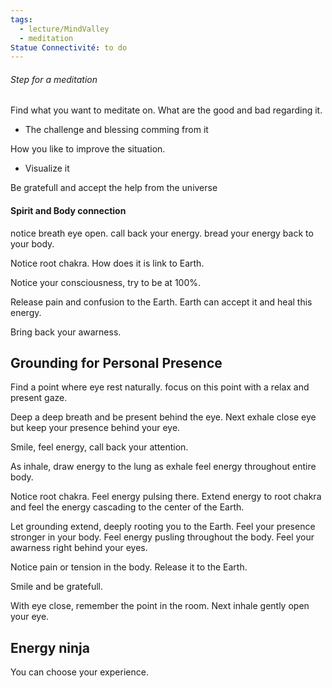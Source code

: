 ```yaml
---
tags:
  - lecture/MindValley
  - meditation
Statue Connectivité: to do
---
```

###### Step for a meditation
Find what you want to meditate on. 
What are the good and bad regarding it. 
- The challenge and blessing comming from it

How you like to improve the situation.
- Visualize it

Be gratefull and accept the help from the universe



#### Spirit and Body connection
notice breath eye open.
call back your energy.
bread your energy back to your body.

Notice root chakra.
How does it is link to Earth. 

Notice your consciousness, try to be at 100%. 

Release pain and confusion to the Earth. Earth can accept it and heal this energy.

Bring back your awarness.



## Grounding for Personal Presence
Find a point where eye rest naturally. focus on this point with a relax and present gaze.

Deep a deep breath and be present behind the eye. Next exhale close eye but keep your presence behind your eye.

Smile, feel energy, call back your attention. 

As inhale, draw energy to the lung as exhale feel energy throughout entire body.

Notice root chakra. Feel energy pulsing there. Extend energy to root chakra and feel the energy cascading to the center of the Earth. 

Let grounding extend, deeply rooting you to the Earth. Feel your presence stronger in your body.
Feel energy pusling throughout the body. Feel your awarness right behind your eyes. 

Notice pain or tension in the body. Release it to the Earth. 

Smile and be gratefull. 

With eye close, remember the point in the room. Next inhale gently open your eye. 



## Energy ninja
You can choose your experience. 